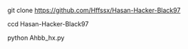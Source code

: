 git clone https://github.com/Hffssx/Hasan-Hacker-Black97

ccd Hasan-Hacker-Black97

python Ahbb_hx.py
